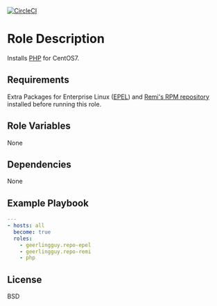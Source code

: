 [![CircleCI](https://circleci.com/gh/ansible-roles-mamono210/php/tree/main.svg?style=svg)](https://circleci.com/gh/ansible-roles-mamono210/php/tree/main)

Role Description
=========

Installs [PHP](https://www.php.net) for CentOS7.

Requirements
------------

Extra Packages for Enterprise Linux ([EPEL](https://docs.fedoraproject.org/en-US/epel/)) and [Remi's RPM repository](https://rpms.remirepo.net) installed before running this role.

Role Variables
--------------

None

Dependencies
------------

None

Example Playbook
----------------

```YAML
---
- hosts: all
  become: true
  roles:
    - geerlingguy.repo-epel
    - geerlingguy.repo-remi
    - php
```

License
-------

BSD
